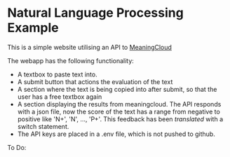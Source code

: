 # Natural Language Processing Example

This is a simple website utilising an API to [MeaningCloud](http://www.meaningcloud.com) 

The webapp has the following functionality:

- A textbox to paste text into. 
- A submit button that actions the evaluation of the text
- A section where the text is being copied into after submit, so that the user has a free textbox again
- A section displaying the results from meaningcloud. The API responds with a json file, now the score of the text has a range from negative to positive like 'N+', 'N', ..., 'P+'. This feedback has been _translated_ with a switch statement.
- The API keys are placed in a .env file, which is not pushed to github.

To Do:

